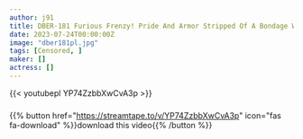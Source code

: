 ```yaml
---
author: j91
title: DBER-181 Furious Frenzy! Pride And Armor Stripped Of A Bondage Woman 5 Hours 27 People Humiliation Lamentation Of Turning The Table
date: 2023-07-24T00:00:00Z
image: "dber181pl.jpg"
tags: [Censored, ]
maker: []
actress: []
---
```



{{< youtubepl YP74ZzbbXwCvA3p >}}
###

{{% button href="https://streamtape.to/v/YP74ZzbbXwCvA3p" icon="fas fa-download" %}}download this video{{% /button %}}
